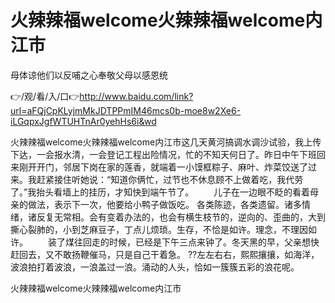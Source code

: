 # 火辣辣福welcome火辣辣福welcome内江市
母体谅他们以反哺之心奉敬父母以感恩统

👉/观/看/入/口👉http://www.baidu.com/link?url=aFQjCpKLyjmMkJDTPPmIM46mcs0b-moe8w2Xe6-iLGqpxJgfWTUHTnAr0yehHs6i&wd

火辣辣福welcome火辣辣福welcome内江市这几天黄河搞调水调沙试验，我上传下达，一会报水清，一会登记工程出险情况，忙的不知天何日了。昨日中午下班回来刚开开门，邻居下岗在家的莲香，就端着一小馍框粽子、麻叶、炸菜饺送了过来。我赶紧接住听她说：“知道你俩忙，过节也不休息顾不上做着吃，我代劳了。”我抬头看墙上的挂历，才知快到端午节了。
　　儿子在一边眼不眨的看着母亲的做法，表示下一次，他要给小鸭子做饭吃。
各类陈迹，各类遗留。诸多情绪，诸反复无常相。会有变着办法的，也会有横生枝节的，逆向的、歪曲的，大到撕心裂肺的，小到芝麻豆子，丁点儿烦琐。生存，不恰是如许。理念，不理因如许。
　　装了煤往回走的时候，已经是下午三点来钟了。冬天黑的早，父亲想快赶回去，又不敢扬鞭催马，只是自己干着急。
??左左右右，熙熙攘攘，如海洋，波浪拍打着波浪，一浪盖过一浪。涌动的人头，恰如一簇簇五彩的浪花呢。

火辣辣福welcome火辣辣福welcome内江市
